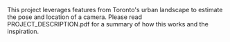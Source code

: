 This project leverages features from Toronto's urban landscape to estimate the pose and location of a camera. Please read PROJECT_DESCRIPTION.pdf for a summary of how this works and the inspiration.
